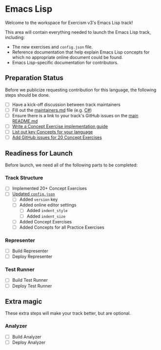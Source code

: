 # Emacs Lisp

Welcome to the workspace for Exercism v3's Emacs Lisp track!

This area will contain everything needed to launch the Emacs Lisp track, including:

- The new exercises and `config.json` file.
- Reference documentation that help explain Emacs Lisp concepts for which no appropriate online document could be found.
- Emacs Lisp-specific documentation for contributors.

## Preparation Status

Before we publicize requesting contribution for this language, the following steps should be done.

- [ ] Have a kick-off discussion between track maintainers
- [ ] Fill out the [maintainers.md](./maintainers.md) file (e.g. [C#](../csharp/maintainers.md))
- [ ] Ensure there is a link to your track's GitHub issues on the [main README.md](../../README.md)
- [ ] [Write a Concept Exercise implementation guide](../../docs/maintainers/writing-a-concept-exercise-github-issue.md)
- [ ] [List out key Concepts for your language](../../docs/maintainers/determining-concepts.md)
- [ ] [Add GitHub issues for 20 Concept Exercises](../../docs/maintainers/writing-a-concept-exercise-github-issue.md)

## Readiness for Launch

Before launch, we need all of the following parts to be completed:

### Track Structure

- [ ] Implemented 20+ Concept Exercises
- [ ] [Updated `config.json`](../../docs/maintainers/migrating-your-config-json-files.md)
  - [ ] Added `version` key
  - [ ] Added online editor settings
    - [ ] Added `indent_style`
    - [ ] Added `indent_size`
  - [ ] Added Concept Exercises
  - [ ] Added Concepts for all Practice Exercises

### Representer

- [ ] Build Representer
- [ ] Deploy Representer

### Test Runner

- [ ] Build Test Runner
- [ ] Deploy Test Runner

## Extra magic

These extra steps will make your track better, but are optional.

### Analyzer

- [ ] Build Analyzer
- [ ] Deploy Analyzer

